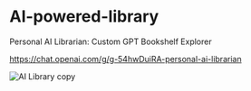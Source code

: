 # AI-powered-library

Personal AI Librarian:  Custom GPT Bookshelf Explorer 

https://chat.openai.com/g/g-54hwDuiRA-personal-ai-librarian 

![AI Library copy](https://github.com/ilirjanahyseni/personal-library/assets/92699878/61033d70-68e2-4d1e-bfa9-c8e7a26693a2) 




